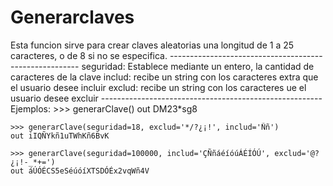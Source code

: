 # Generarclaves
Esta funcion sirve para crear claves aleatorias una longitud
	de 1 a 25 caracteres, o de 8 si no se especifica.
	-------------------------------------------------------
	seguridad: Establece mediante un entero, la cantidad de caracteres de la clave
	includ: recibe un string con los caracteres extra que el usuario desee incluir
	exclud: recibe un string con los caracteres ue el usuario desee excluir 
	-------------------------------------------------------	
	Ejemplos:
	>>>	generarClave()
	out	DM23*sg8

	>>>	generarClave(seguridad=18, exclud='*/?¿¡!', includ='Ññ')
	out	iIQÑYkñ1uTWhKñ6BvK
	
	>>> generarClave(seguridad=100000, includ='ÇÑñáéíóúÁÉÍÓÚ', exclud='@?¿¡!-_*+=')
	out áÚÓÉCS5eSéúóíXTSDÓÉx2vqWñ4V
